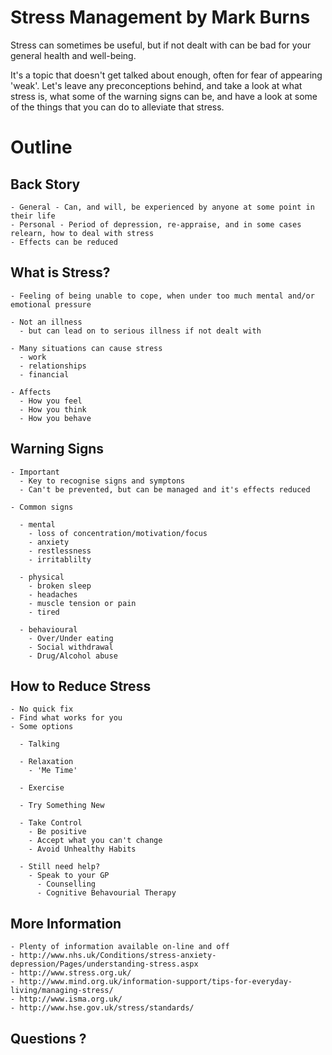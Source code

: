 # Stress Management by Mark Burns

Stress can sometimes be useful, but if not dealt with can be bad for your general health and well-being. 

It's a topic that doesn't get talked about enough, often for fear of appearing 'weak'. Let's leave any preconceptions behind, and take a look at what stress is, what some of the warning signs can be, and have a look at some of the things that you can do to alleviate that stress.

# Outline

  ## Back Story

    - General - Can, and will, be experienced by anyone at some point in their life
    - Personal - Period of depression, re-appraise, and in some cases relearn, how to deal with stress
    - Effects can be reduced

  ## What is Stress?

    - Feeling of being unable to cope, when under too much mental and/or emotional pressure
    
    - Not an illness
      - but can lead on to serious illness if not dealt with
    
    - Many situations can cause stress
      - work
      - relationships
      - financial
    
    - Affects
      - How you feel
      - How you think
      - How you behave

  ## Warning Signs

    - Important 
      - Key to recognise signs and symptons 
      - Can't be prevented, but can be managed and it's effects reduced

    - Common signs
      
      - mental
        - loss of concentration/motivation/focus
        - anxiety
        - restlessness  
        - irritablilty
      
      - physical
        - broken sleep
        - headaches
        - muscle tension or pain
        - tired
      
      - behavioural 
        - Over/Under eating
        - Social withdrawal
        - Drug/Alcohol abuse

  ## How to Reduce Stress

    - No quick fix
    - Find what works for you
    - Some options

      - Talking

      - Relaxation
        - 'Me Time' 
      
      - Exercise
            
      - Try Something New
            
      - Take Control
        - Be positive
        - Accept what you can't change
        - Avoid Unhealthy Habits
     
      - Still need help?
        - Speak to your GP
          - Counselling
          - Cognitive Behavourial Therapy

  ## More Information

    - Plenty of information available on-line and off
    - http://www.nhs.uk/Conditions/stress-anxiety-depression/Pages/understanding-stress.aspx
    - http://www.stress.org.uk/
    - http://www.mind.org.uk/information-support/tips-for-everyday-living/managing-stress/
    - http://www.isma.org.uk/
    - http://www.hse.gov.uk/stress/standards/

  ## Questions ?

